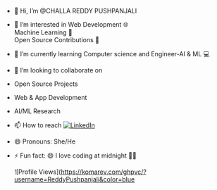 - 👋 Hi, I’m @CHALLA REDDY PUSHPANJALI
- 👀 I’m interested in
  Web Development 🌐  
  Machine Learning 🤖  
  Open Source Contributions 🚀  
- 🌱 I’m currently learning Computer science and Engineer-AI & ML 💻
- 💞️ I’m looking to collaborate on
- Open Source Projects  
- Web & App Development  
- AI/ML Research  
- 📫 How to reach
[![LinkedIn](https://img.shields.io/badge/LinkedIn-blue?style=for-the-badge&logo=linkedin)](https://www.linkedin.com/in/challa-reddy-pushpanjali-881a612ba)


- 😄 Pronouns: She/He
- ⚡ Fun fact: 
   😄 I love coding at midnight 🌙✨  

   ![Profile Views](https://komarev.com/ghpvc/?username=ReddyPushpanjali&color=blue

<!---
ReddyPushpanjali/ReddyPushpanjali is a ✨ special ✨ repository because its `README.md` (this file) appears on your GitHub profile.
You can click the Preview link to take a look at your changes.
--->
